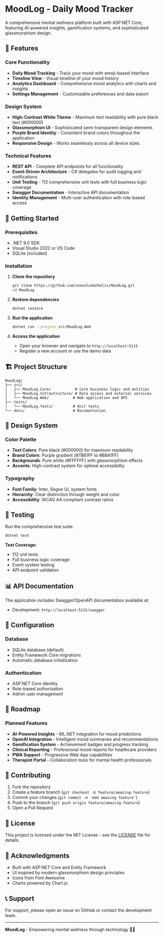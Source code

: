 # MoodLog - Daily Mood Tracker

A comprehensive mental wellness platform built with ASP.NET Core, featuring AI-powered insights, gamification systems, and sophisticated glassmorphism design.

## 🌟 Features

### Core Functionality
- **Daily Mood Tracking** - Track your mood with emoji-based interface
- **Timeline View** - Visual timeline of your mood history
- **Analytics Dashboard** - Comprehensive mood analytics with charts and insights
- **Settings Management** - Customizable preferences and data export

### Design System
- **High-Contrast White Theme** - Maximum text readability with pure black text (#000000)
- **Glassmorphism UI** - Sophisticated semi-transparent design elements
- **Purple Brand Identity** - Consistent brand colors throughout the application
- **Responsive Design** - Works seamlessly across all device sizes

### Technical Features
- **REST API** - Complete API endpoints for all functionality
- **Event-Driven Architecture** - C# delegates for audit logging and notifications
- **Unit Testing** - 112 comprehensive unit tests with full business logic coverage
- **Swagger Documentation** - Interactive API documentation
- **Identity Management** - Multi-user authentication with role-based access

## 🚀 Getting Started

### Prerequisites
- .NET 9.0 SDK
- Visual Studio 2022 or VS Code
- SQLite (included)

### Installation

1. **Clone the repository**
   ```bash
   git clone https://github.com/vsevolodanhelis/MoodLog.git
   cd MoodLog
   ```

2. **Restore dependencies**
   ```bash
   dotnet restore
   ```

3. **Run the application**
   ```bash
   dotnet run --project src/MoodLog.Web
   ```

4. **Access the application**
   - Open your browser and navigate to `http://localhost:5115`
   - Register a new account or use the demo data

## 🏗️ Project Structure

```
MoodLog/
├── src/
│   ├── MoodLog.Core/           # Core business logic and entities
│   ├── MoodLog.Infrastructure/ # Data access and external services
│   └── MoodLog.Web/           # Web application and API
├── tests/
│   └── MoodLog.Tests/         # Unit tests
└── docs/                      # Documentation
```

## 🎨 Design System

### Color Palette
- **Text Colors**: Pure black (#000000) for maximum readability
- **Brand Colors**: Purple gradient (#7B61FF to #B8A1FF)
- **Backgrounds**: Pure white (#FFFFFF) with glassmorphism effects
- **Accents**: High-contrast system for optimal accessibility

### Typography
- **Font Family**: Inter, Segoe UI, system fonts
- **Hierarchy**: Clear distinction through weight and color
- **Accessibility**: WCAG AA compliant contrast ratios

## 🧪 Testing

Run the comprehensive test suite:

```bash
dotnet test
```

**Test Coverage:**
- 112 unit tests
- Full business logic coverage
- Event system testing
- API endpoint validation

## 📊 API Documentation

The application includes Swagger/OpenAPI documentation available at:
- Development: `http://localhost:5115/swagger`

## 🔧 Configuration

### Database
- SQLite database (default)
- Entity Framework Core migrations
- Automatic database initialization

### Authentication
- ASP.NET Core Identity
- Role-based authorization
- Admin user management

## 🎯 Roadmap

### Planned Features
- **AI-Powered Insights** - ML.NET integration for mood predictions
- **OpenAI Integration** - Intelligent mood summaries and recommendations
- **Gamification System** - Achievement badges and progress tracking
- **Clinical Reporting** - Professional mood reports for healthcare providers
- **PWA Support** - Progressive Web App capabilities
- **Therapist Portal** - Collaboration tools for mental health professionals

## 🤝 Contributing

1. Fork the repository
2. Create a feature branch (`git checkout -b feature/amazing-feature`)
3. Commit your changes (`git commit -m 'Add amazing feature'`)
4. Push to the branch (`git push origin feature/amazing-feature`)
5. Open a Pull Request

## 📝 License

This project is licensed under the MIT License - see the [LICENSE](LICENSE) file for details.

## 🙏 Acknowledgments

- Built with ASP.NET Core and Entity Framework
- UI inspired by modern glassmorphism design principles
- Icons from Font Awesome
- Charts powered by Chart.js

## 📞 Support

For support, please open an issue on GitHub or contact the development team.

---

**MoodLog** - Empowering mental wellness through technology 🧠💜
